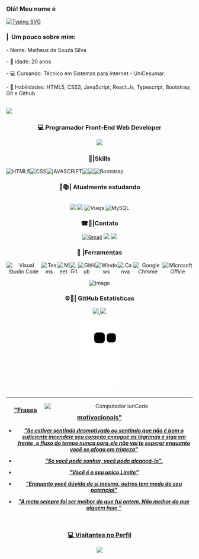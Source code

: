  ### Olá! Meu nome é 
[![Typing SVG](https://readme-typing-svg.herokuapp.com?color=%FF6F9C&lines=Matheus+de+Souza+Silva)](https://github.com/MatheusdeSouzaSilva70)

<h3>  | &nbsp;Um pouco sobre mim: </h3>

<p align="left">
	   - Nome: Matheus de Souza Silva
<p align="left">
	   - 🥳 idade: 20 anos
	
<p align="left">
	  - 💻 Cursando: Técnico em Sistemas para Internet - UniCesumar.
		
<p align="left">
	  - 🧩 Habilidades: HTML5, CSS3, JavaScript, React.Js, Typescript, Bootstrap, Git e Github.
	
<p align="left">
          
</p>

<br>

<img src="https://user-images.githubusercontent.com/70382532/138322189-2db8df52-9dcb-40a0-88a8-c365466bd33d.gif"/>

### <p align="center">💻 Programador Front-End Web Developer</p>
<div align="center">
  <a href="https://matheusdesouzasilva70.github.io/Bio-contatos/" target="_blank"><img src="https://img.shields.io/badge/Meu-Portf%C3%B3lio-blueviolet?style=for-the-badge" target="_blank"></a>
</div>

 <div style="display: inline_block" align="center">
	
	
###  <p align="center">🧩|Skills</p>
<p align="center" style="display: flex;">
<img src="https://img.shields.io/badge/HTML5-e44114?style=for-the-badge&logo=html5&logoColor=white" alt="HTML5" />
    <img src="https://img.shields.io/badge/CSS3-1572B6?style=for-the-badge&logo=css3&logoColor=white" alt="CSS" />
    <img src="https://img.shields.io/badge/JavaScript-F7DF1E?style=for-the-badge&logo=javascript&logoColor=black" alt="jAVASCRIPT" />
    <img src="https://img.shields.io/badge/React.JS%20-%2320232a.svg?&style=for-the-badge&logo=react&logoColor=%2361DAFB"/>
    <img src="https://img.shields.io/badge/TypeScript-007ACC?style=for-the-badge&logo=typescript&logoColor=white""alt="typescript">
    <img src="https://img.shields.io/badge/Bootstrap-563D7C?style=for-the-badge&logo=bootstrap&logoColor=white" alt="Bootstrap">
   
  
	
###  📝📚| **Atualmente estudando**</p>
<p align="center" style="display: flex;">
<div>
  <img src="https://img.shields.io/badge/TypeScript-007ACC?style=for-the-badge&logo=typescript&logoColor=white""alt="typescript">
  <img src="https://img.shields.io/badge/React.JS%20-%2320232a.svg?&style=for-the-badge&logo=react&logoColor=%2361DAFB"/>
  <img src="https://img.shields.io/badge/Vue.Js-35495E?style=for-the-badge&logo=vue.js&logoColor=4FC08D" alt="Vuejs" />
  <img src="https://img.shields.io/badge/MySQL-00000F?style=for-the-badge&logo=mysql&logoColor=white" alt="MySQL">
 	
	
### <p align="center">☎💬|Contato</p>
[![Gmail](https://img.shields.io/badge/-Gmail-FF0000?style=for-the-badge&labelColor=FF0000&logo=gmail&logoColor=white)](mailto:matheussouzasilva628@gmail.com?subject=[GitHub]%20Acabei%20de%20ver%20o%20seu%20GitHub)
    <a href="https://www.linkedin.com/in/matheus-de-souza-silva-288194229" target="_blank"><img src="https://img.shields.io/badge/-LinkedIn-%230077B5?style=for-the-badge&logo=linkedin&logoColor=white" target="_blank"></a>
      <a href="https://discord.com/channels/@me" target="_blank"><img src="https://img.shields.io/badge/Discord-7289DA?style=for-the-badge&logo=discord&logoColor=white" target="_blank"></a>	
	
	
###  💼 |**Ferramentas** </p>
<p align="center" style="display: flex;">
  <img src="https://img.shields.io/badge/Visual_Studio_Code-0078D4?style=for-the-badge&logo=visual%20studio%20code&logoColor=white" alt="Visual Studio Code"/>	
  <img src="https://img.shields.io/badge/Microsoft_Teams-6264A7?style=for-the-badge&logo=microsoft-teams&logoColor=white" alt="Teams"/>
  <img src="https://img.shields.io/badge/Google%20Meet-00897B?style=for-the-badge&logo=google-meet&logoColor=white" alt="Meet"/>
  <img src="https://img.shields.io/badge/git%20-%23F05033.svg?&style=for-the-badge&logo=git&logoColor=white" alt="Git"/>
  <img src="https://img.shields.io/badge/github%20-%23121011.svg?&style=for-the-badge&logo=github&logoColor=white" alt="GitHub"/>
  <img src="https://img.shields.io/badge/Windows-0078D6?style=for-the-badge&logo=windows&logoColor=white" alt="Windows"/>
  <img src="https://img.shields.io/badge/Canva-%2300C4CC.svg?&style=for-the-badge&logo=Canva&logoColor=white" alt="Canva"/>
  <img src="https://img.shields.io/badge/Google_chrome-4285F4?style=for-the-badge&logo=Google-chrome&logoColor=white" alt="Google Chrome"/>	
  <img src="https://img.shields.io/badge/Microsoft_Office-D83B01?style=for-the-badge&logo=microsoft-office&logoColor=white"alt="Microsoft Office"/>
	
  ![image](https://img.shields.io/badge/Font_Awesome-339AF0?style=for-the-badge&logo=fontawesome&logoColor=white)
	
###  ⚙️🔧| **GitHub Estatísticas** </p>
<div>
	
  <a href="https://github.com/matheusdeSouzaSilva70">
  <img height="160em" src="https://github-readme-stats.vercel.app/api?username=matheusdesouzasilva70&show_icons=true&theme=github_dark&include_all_commits=true&count_private=true"/>
	  
 <img height="160em" src="https://github-readme-stats.vercel.app/api/top-langs/?username=matheusdesouzasilva70&layout=compact&langs_count=7&theme=github_dark"/>
	  
</div>

	


	
 
  ![Snake animation](https://github.com/rafaballerini/rafaballerini/blob/output/github-contribution-grid-snake.svg)
 
<hr/>
<img src= "https://raw.githubusercontent.com/MicaelliMedeiros/micaellimedeiros/master/image/computer-illustration.png"  min-width="400px" max-width="400px" width="400px" align="right" alt="Computador iuriCode">   
	
### "Frases motivacionais"

- **_"Se estiver sentindo desmotivado ou sentindo que não é 
bom o suficiente incendeie seu coração  enxugue as lágrimas
 e siga em frente ,o fluxo do tempo nunca para,ele não vai te 
esperar enquanto você se afoga em tristeza"_**

- **_"Se você pode sonhar, você pode alcançá-lo"._**
- **_"Você é o seu unico Limite"_**
- **_"Enquanto você dúvida de si mesmo,
 outros tem medo do seu potencial"_**
- **_"A meta sempre foi ser melhor do que fui ontem,
Não melhor do que alguém  hoje "_**


</br>

  ### <p align="center">💻 Visitantes no Perfil </p>
 <img align="relative" src="https://profile-counter.glitch.me/MatheusdeSouzaSilva70/count.svg" > 
 	



